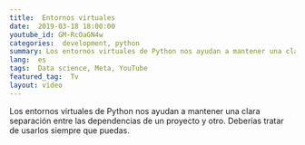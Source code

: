 ```yaml
---
title:  Entornos virtuales
date:  2019-03-18 18:00:00
youtube_id: GM-RcOaGN4w
categories:  development, python  
summary: Los entornos virtuales de Python nos ayudan a mantener una clara separación entre las dependencias de un proyecto y otro. Deberías tratar de usarlos siempre que puedas.  
lang:  es
tags:  Data science, Meta, YouTube
featured_tag:  Tv
layout: video
---
```


Los entornos virtuales de Python nos ayudan a mantener una clara separación entre las dependencias de un proyecto y otro. Deberías tratar de usarlos siempre que puedas.
